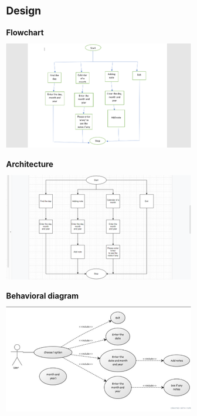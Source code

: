 # Design

 ## Flowchart

  ![Flowchart](https://github.com/sowmyavnaik/sowmyavnaik-M1_ProjectGoal_Application/blob/main/2_Architecture/Flowchart.png)

 ## Architecture

  ![Architecture](https://github.com/sowmyavnaik/sowmyavnaik-M1_ProjectGoal_Application/blob/main/2_Architecture/Architecture.png)

 ## Behavioral diagram
 
  ![Behavioral diagram](https://github.com/sowmyavnaik/sowmyavnaik-M1_ProjectGoal_Application/blob/main/2_Architecture/Behavioral%20diagram.png)